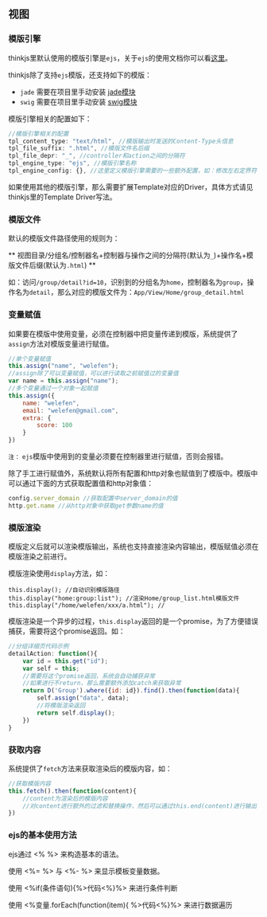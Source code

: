## 视图

### 模版引擎

thinkjs里默认使用的模版引擎是`ejs`，关于`ejs`的使用文档你可以看[这里](https://github.com/visionmedia/ejs)。

thinkjs除了支持`ejs`模版，还支持如下的模版：

* `jade` 需要在项目里手动安装 [jade模块](https://www.npmjs.org/package/jade)
* `swig` 需要在项目里手动安装 [swig模块](https://www.npmjs.org/package/swig)


模版引擎相关的配置如下：

```js
//模版引擎相关的配置
tpl_content_type: "text/html", //模版输出时发送的Content-Type头信息
tpl_file_suffix: ".html", //模版文件名后缀
tpl_file_depr: "_", //controller和action之间的分隔符
tpl_engine_type: "ejs", //模版引擎名称
tpl_engine_config: {}, //这里定义模版引擎需要的一些额外配置，如：修改左右定界符
```


如果使用其他的模版引擎，那么需要扩展Template对应的Driver，具体方式请见thinkjs里的Template Driver写法。

### 模版文件

默认的模版文件路径使用的规则为：

** 视图目录/分组名/控制器名+控制器与操作之间的分隔符(默认为`_`)+操作名+模版文件后缀(默认为`.html`) **

如：访问`/group/detail?id=10`，识别到的分组名为`home`，控制器名为`group`，操作名为`detail`，那么对应的模版文件为：`App/View/Home/group_detail.html`

### 变量赋值

如果要在模版中使用变量，必须在控制器中把变量传递到模版，系统提供了`assign`方法对模版变量进行赋值。

```js
//单个变量赋值
this.assign("name", "welefen");
//assign除了可以变量赋值，可以进行读取之前赋值过的变量值
var name = this.assign("name");
//多个变量通过一个对象一起赋值
this.assign({
    name: "welefen",
    email: "welefen@gmail.com",
    extra: {
        score: 100
    }
})
```

`注：` `ejs`模版中使用到的变量必须要在控制器里进行赋值，否则会报错。

除了手工进行赋值外，系统默认将所有配置和http对象也赋值到了模版中。模版中可以通过下面的方式获取配置值和http对象值：

```js
config.server_domain //获取配置中server_domain的值
http.get.name //从http对象中获取get参数name的值
```

### 模版渲染

模版定义后就可以渲染模版输出，系统也支持直接渲染内容输出，模版赋值必须在模版渲染之前进行。

模版渲染使用`display`方法，如：

```
this.display(); //自动识别模版路径
this.display("home:group:list"); //渲染Home/group_list.html模版文件
this.display("/home/welefen/xxx/a.html"); //
```

模版渲染是一个异步的过程，`this.display`返回的是一个promise，为了方便错误捕获，需要将这个promise返回。如：

```js
//分组详细页代码示例
detailAction: function(){
    var id = this.get("id");
    var self = this;
    //需要将这个promise返回，系统会自动捕获异常
    //如果进行不return，那么需要额外添加catch来获取异常
    return D('Group').where({id: id}).find().then(function(data){
        self.assign("data", data);
        //将模版渲染返回
        return self.display();
    })
}
```

### 获取内容

系统提供了`fetch`方法来获取渲染后的模版内容，如：

```js
//获取模版内容
this.fetch().then(function(content){
    //content为渲染后的模版内容
    //对content进行额外的过滤和替换操作，然后可以通过this.end(content)进行输出
})
```

### ejs的基本使用方法

ejs通过 &lt;% %&gt; 来构造基本的语法。

使用 &lt;%= %&gt; 与 &lt;%- %&gt; 来显示模板变量数据。

使用 &lt;%if(条件语句){%&gt;代码&lt;%}%&gt; 来进行条件判断

使用 &lt;%变量.forEach(function(item){ %&gt;代码&lt;%}%&gt; 来进行数据遍历
